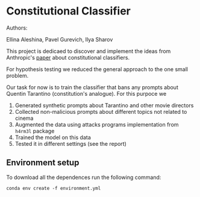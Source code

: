 # Constitutional Classifier

Authors:

Ellina Aleshina, Pavel Gurevich, Ilya Sharov

This project is dedicaed to discover and implement the ideas from Anthropic's [paper](https://arxiv.org/pdf/2501.18837) about constitutional classifiers.

For hypothesis testing we reduced the general approach to the one small problem. 

Our task for now is to train the classifier that bans any prompts about Quentin Tarantino (constitution's analogue). For this purpoce we

1. Generated synthetic prompts about Tarantino and other movie directors
2. Collected non-malicious prompts about different topics not related to cinema
3. Augmented the data using attacks programs implementation from `h4rm3l` package
4. Trained the model on this data
5. Tested it in different settings (see the report)

## Environment setup

To download all the dependences run the following command:

```
conda env create -f environment.yml
```
